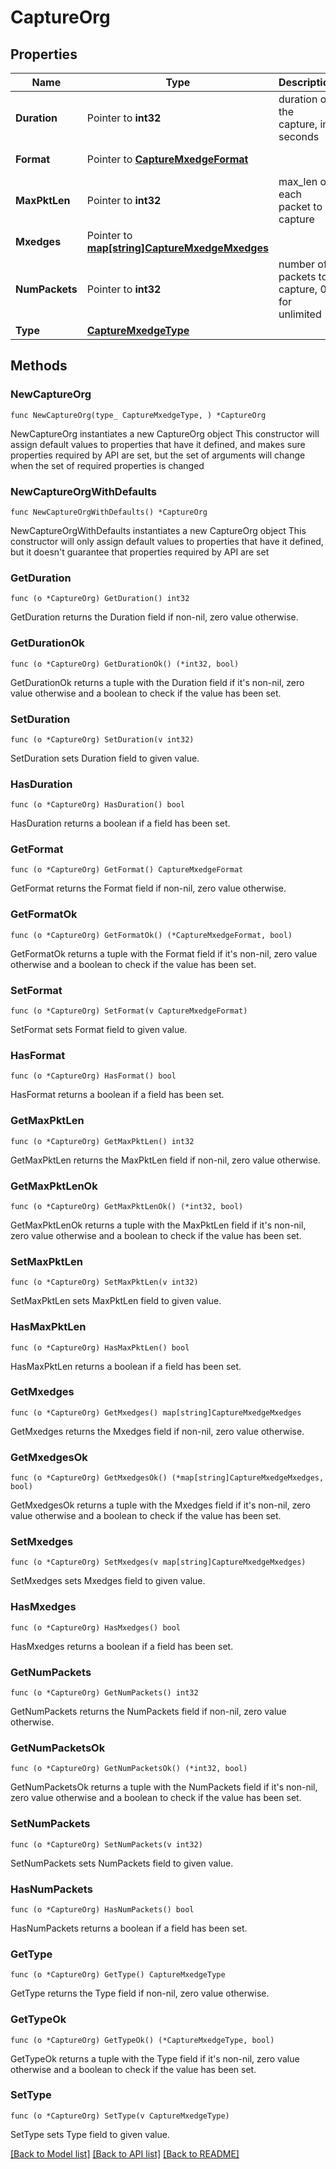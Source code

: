 # CaptureOrg

## Properties

Name | Type | Description | Notes
------------ | ------------- | ------------- | -------------
**Duration** | Pointer to **int32** | duration of the capture, in seconds | [optional] [default to 600]
**Format** | Pointer to [**CaptureMxedgeFormat**](CaptureMxedgeFormat.md) |  | [optional] [default to CAPTUREMXEDGEFORMAT_STREAM]
**MaxPktLen** | Pointer to **int32** | max_len of each packet to capture | [optional] [default to 128]
**Mxedges** | Pointer to [**map[string]CaptureMxedgeMxedges**](CaptureMxedgeMxedges.md) |  | [optional] 
**NumPackets** | Pointer to **int32** | number of packets to capture, 0 for unlimited | [optional] [default to 1024]
**Type** | [**CaptureMxedgeType**](CaptureMxedgeType.md) |  | 

## Methods

### NewCaptureOrg

`func NewCaptureOrg(type_ CaptureMxedgeType, ) *CaptureOrg`

NewCaptureOrg instantiates a new CaptureOrg object
This constructor will assign default values to properties that have it defined,
and makes sure properties required by API are set, but the set of arguments
will change when the set of required properties is changed

### NewCaptureOrgWithDefaults

`func NewCaptureOrgWithDefaults() *CaptureOrg`

NewCaptureOrgWithDefaults instantiates a new CaptureOrg object
This constructor will only assign default values to properties that have it defined,
but it doesn't guarantee that properties required by API are set

### GetDuration

`func (o *CaptureOrg) GetDuration() int32`

GetDuration returns the Duration field if non-nil, zero value otherwise.

### GetDurationOk

`func (o *CaptureOrg) GetDurationOk() (*int32, bool)`

GetDurationOk returns a tuple with the Duration field if it's non-nil, zero value otherwise
and a boolean to check if the value has been set.

### SetDuration

`func (o *CaptureOrg) SetDuration(v int32)`

SetDuration sets Duration field to given value.

### HasDuration

`func (o *CaptureOrg) HasDuration() bool`

HasDuration returns a boolean if a field has been set.

### GetFormat

`func (o *CaptureOrg) GetFormat() CaptureMxedgeFormat`

GetFormat returns the Format field if non-nil, zero value otherwise.

### GetFormatOk

`func (o *CaptureOrg) GetFormatOk() (*CaptureMxedgeFormat, bool)`

GetFormatOk returns a tuple with the Format field if it's non-nil, zero value otherwise
and a boolean to check if the value has been set.

### SetFormat

`func (o *CaptureOrg) SetFormat(v CaptureMxedgeFormat)`

SetFormat sets Format field to given value.

### HasFormat

`func (o *CaptureOrg) HasFormat() bool`

HasFormat returns a boolean if a field has been set.

### GetMaxPktLen

`func (o *CaptureOrg) GetMaxPktLen() int32`

GetMaxPktLen returns the MaxPktLen field if non-nil, zero value otherwise.

### GetMaxPktLenOk

`func (o *CaptureOrg) GetMaxPktLenOk() (*int32, bool)`

GetMaxPktLenOk returns a tuple with the MaxPktLen field if it's non-nil, zero value otherwise
and a boolean to check if the value has been set.

### SetMaxPktLen

`func (o *CaptureOrg) SetMaxPktLen(v int32)`

SetMaxPktLen sets MaxPktLen field to given value.

### HasMaxPktLen

`func (o *CaptureOrg) HasMaxPktLen() bool`

HasMaxPktLen returns a boolean if a field has been set.

### GetMxedges

`func (o *CaptureOrg) GetMxedges() map[string]CaptureMxedgeMxedges`

GetMxedges returns the Mxedges field if non-nil, zero value otherwise.

### GetMxedgesOk

`func (o *CaptureOrg) GetMxedgesOk() (*map[string]CaptureMxedgeMxedges, bool)`

GetMxedgesOk returns a tuple with the Mxedges field if it's non-nil, zero value otherwise
and a boolean to check if the value has been set.

### SetMxedges

`func (o *CaptureOrg) SetMxedges(v map[string]CaptureMxedgeMxedges)`

SetMxedges sets Mxedges field to given value.

### HasMxedges

`func (o *CaptureOrg) HasMxedges() bool`

HasMxedges returns a boolean if a field has been set.

### GetNumPackets

`func (o *CaptureOrg) GetNumPackets() int32`

GetNumPackets returns the NumPackets field if non-nil, zero value otherwise.

### GetNumPacketsOk

`func (o *CaptureOrg) GetNumPacketsOk() (*int32, bool)`

GetNumPacketsOk returns a tuple with the NumPackets field if it's non-nil, zero value otherwise
and a boolean to check if the value has been set.

### SetNumPackets

`func (o *CaptureOrg) SetNumPackets(v int32)`

SetNumPackets sets NumPackets field to given value.

### HasNumPackets

`func (o *CaptureOrg) HasNumPackets() bool`

HasNumPackets returns a boolean if a field has been set.

### GetType

`func (o *CaptureOrg) GetType() CaptureMxedgeType`

GetType returns the Type field if non-nil, zero value otherwise.

### GetTypeOk

`func (o *CaptureOrg) GetTypeOk() (*CaptureMxedgeType, bool)`

GetTypeOk returns a tuple with the Type field if it's non-nil, zero value otherwise
and a boolean to check if the value has been set.

### SetType

`func (o *CaptureOrg) SetType(v CaptureMxedgeType)`

SetType sets Type field to given value.



[[Back to Model list]](../README.md#documentation-for-models) [[Back to API list]](../README.md#documentation-for-api-endpoints) [[Back to README]](../README.md)


